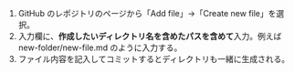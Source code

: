 1. GitHub のレポジトリのページから「Add file」→「Create new file」を選択。
2. 入力欄に、**作成したいディレクトリ名を含めたパスを含めて**入力。例えば new-folder/new-file.md のように入力する。
3. ファイル内容を記入してコミットするとディレクトリも一緒に生成される。
 
